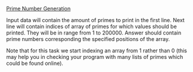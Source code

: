 [Prime Number Generation](https://www.codeabbey.com/index/task_view/prime-numbers-generation)

Input data will contain the amount of primes to print in the first line.
Next line will contain indices of array of primes for which values should be printed. They will be in range from 1 to 200000.
Answer should contain prime numbers corresponding the specified positions of the array.

Note that for this task we start indexing an array from 1 rather than 0 (this may help you in checking your program with many lists of primes which could be found online).